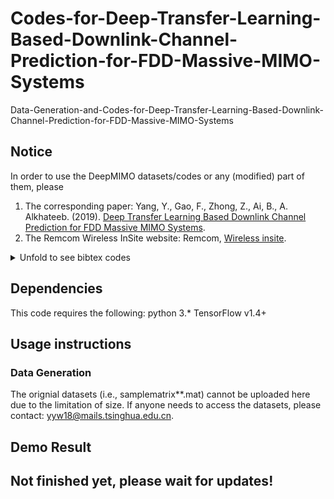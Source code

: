# Codes-for-Deep-Transfer-Learning-Based-Downlink-Channel-Prediction-for-FDD-Massive-MIMO-Systems
Data-Generation-and-Codes-for-Deep-Transfer-Learning-Based-Downlink-Channel-Prediction-for-FDD-Massive-MIMO-Systems

## Notice
In order to use the DeepMIMO datasets/codes or any (modified) part of them, please
1. The corresponding paper: Yang, Y., Gao, F., Zhong, Z., Ai, B., A. Alkhateeb. (2019). [Deep Transfer Learning Based Downlink Channel Prediction for FDD Massive MIMO Systems](https://arxiv.org/abs/1912.12265).
2. The Remcom Wireless InSite website: Remcom, [Wireless insite](https://www.remcom.com/wireless-insite).
<details>
<summary>Unfold to see bibtex codes</summary>
<pre><code>
@article{yang2019deep,
  title={Deep Transfer Learning Based Downlink Channel Prediction for FDD Massive MIMO Systems},
  author={Y. Yang and F. Gao and Z. Zhong and B. Ai  and A. Alkhateeb},
  journal={arXiv preprint arXiv:1912.12265},
  year={2019}
}
@unpublished{timmurphy,
title={Remcom Wireless InSite},
note = {\url{https://www.remcom.com/wireless-insite-em-propagation-software}}
}
</code></pre>
</details>

## Dependencies
This code requires the following:
python 3.*
TensorFlow v1.4+


## Usage instructions

### Data Generation
The orignial datasets (i.e., samplematrix**.mat) cannot be uploaded here due to the limitation of size. If anyone needs to access the datasets, please contact: yyw18@mails.tsinghua.edu.cn.

## Demo Result

## Not finished yet, please wait for updates!
